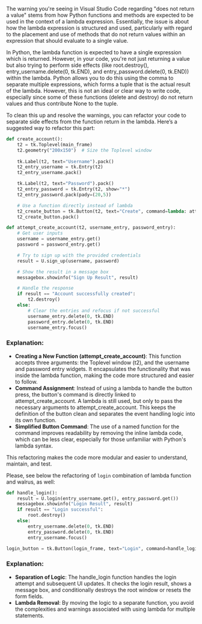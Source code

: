 The warning you're seeing in Visual Studio Code regarding "does not return a value" stems from how Python functions and methods are expected to be used in the context of a lambda expression. Essentially, the issue is about how the lambda expression is structured and used, particularly with regard to the placement and use of methods that do not return values within an expression that should evaluate to a single value.

In Python, the lambda function is expected to have a single expression which is returned. However, in your code, you're not just returning a value but also trying to perform side effects (like root.destroy(), entry_username.delete(0, tk.END), and entry_password.delete(0, tk.END)) within the lambda. Python allows you to do this using the comma to separate multiple expressions, which forms a tuple that is the actual result of the lambda. However, this is not an ideal or clear way to write code, especially since some of these functions (delete and destroy) do not return values and thus contribute None to the tuple.

To clean this up and resolve the warnings, you can refactor your code to separate side effects from the function return in the lambda. Here’s a suggested way to refactor this part:

``` py
def create_account():
    t2 = tk.Toplevel(main_frame)
    t2.geometry("200x150")  # Size the Toplevel window
    
    tk.Label(t2, text="Username").pack()
    t2_entry_username = tk.Entry(t2)
    t2_entry_username.pack()

    tk.Label(t2, text="Password").pack()
    t2_entry_password = tk.Entry(t2, show="*")
    t2_entry_password.pack(pady=(20,5))

    # Use a function directly instead of lambda
    t2_create_button = tk.Button(t2, text="Create", command=lambda: attempt_create_account(t2, t2_entry_username, t2_entry_password))
    t2_create_button.pack()

def attempt_create_account(t2, username_entry, password_entry):
    # Get user inputs
    username = username_entry.get()
    password = password_entry.get()

    # Try to sign up with the provided credentials
    result = U.sign_up(username, password)

    # Show the result in a message box
    messagebox.showinfo("Sign Up Result", result)

    # Handle the response
    if result == "Account successfully created":
        t2.destroy()
    else:
        # Clear the entries and refocus if not successful
        username_entry.delete(0, tk.END)
        password_entry.delete(0, tk.END)
        username_entry.focus()

```

### Explanation:

- **Creating a New Function (attempt_create_account)**: This function accepts three arguments: the Toplevel window (t2), and the username and password entry widgets. It encapsulates the functionality that was inside the lambda function, making the code more structured and easier to follow.
- **Command Assignment**: Instead of using a lambda to handle the button press, the button's command is directly linked to attempt_create_account. A lambda is still used, but only to pass the necessary arguments to attempt_create_account. This keeps the definition of the button clean and separates the event handling logic into its own function.
- **Simplified Button Command**: The use of a named function for the command improves readability by removing the inline lambda code, which can be less clear, especially for those unfamiliar with Python's lambda syntax.

This refactoring makes the code more modular and easier to understand, maintain, and test.


Please, see below the refactoring of `login` combination of lambda function and walrus, as well:

``` py
def handle_login():
    result = U.login(entry_username.get(), entry_password.get())
    messagebox.showinfo("Login Result", result)
    if result == "Login successful":
        root.destroy()
    else:
        entry_username.delete(0, tk.END)
        entry_password.delete(0, tk.END)
        entry_username.focus()

login_button = tk.Button(login_frame, text="Login", command=handle_login)
```

### Explanation:

- **Separation of Logic**: The handle_login function handles the login attempt and subsequent UI updates. It checks the login result, shows a message box, and conditionally destroys the root window or resets the form fields.
- **Lambda Removal**: By moving the logic to a separate function, you avoid the complexities and warnings associated with using lambda for multiple statements.
